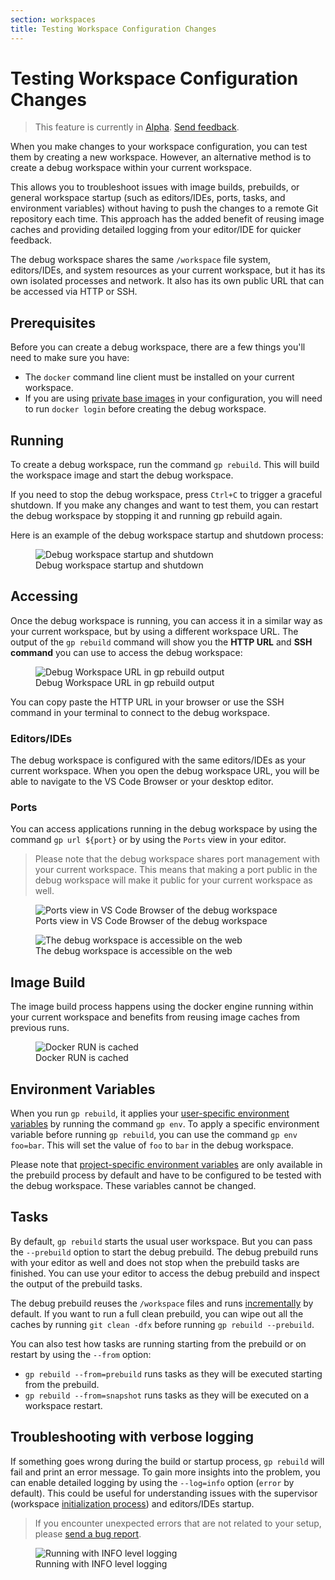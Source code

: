 ```yaml
---
section: workspaces
title: Testing Workspace Configuration Changes
---
```


<script context="module">
  export const prerender = true;
</script>

# Testing Workspace Configuration Changes

> This feature is currently in [Alpha](/docs/help/public-roadmap/release-cycle). [Send feedback](https://github.com/gitpod-io/gitpod/issues/7671).

When you make changes to your workspace configuration, you can test them by creating a new workspace. However, an alternative method is to create a debug workspace within your current workspace.

This allows you to troubleshoot issues with image builds, prebuilds, or general workspace startup (such as editors/IDEs, ports, tasks, and environment variables) without having to push the changes to a remote Git repository each time. This approach has the added benefit of reusing image caches and providing detailed logging from your editor/IDE for quicker feedback.

The debug workspace shares the same `/workspace` file system, editors/IDEs, and system resources as your current workspace, but it has its own isolated processes and network. It also has its own public URL that can be accessed via HTTP or SSH.

## Prerequisites

Before you can create a debug workspace, there are a few things you'll need to make sure you have:

- The `docker` command line client must be installed on your current workspace.
- If you are using [private base images](/docs/configure/workspaces/workspace-image#use-a-private-docker-image) in your configuration, you will need to run `docker login` before creating the debug workspace.

## Running

To create a debug workspace, run the command `gp rebuild`. This will build the workspace image and start the debug workspace.

If you need to stop the debug workspace, press `Ctrl+C` to trigger a graceful shutdown. If you make any changes and want to test them, you can restart the debug workspace by stopping it and running gp rebuild again.

Here is an example of the debug workspace startup and shutdown process:

<figure>
<img class="shadow-medium w-full rounded-xl max-w-3xl mt-x-small" alt="Debug workspace startup and shutdown" src="/images/testing-changes/gp_rebuild.png">
    <figcaption>Debug workspace startup and shutdown</figcaption>
</figure>

## Accessing

Once the debug workspace is running, you can access it in a similar way as your current workspace, but by using a different workspace URL. The output of the `gp rebuild` command will show you the <b>HTTP URL</b> and <b>SSH command</b> you can use to access the debug workspace:

<figure>
<img class="shadow-medium w-full rounded-xl max-w-3xl mt-x-small" alt="Debug Workspace URL in gp rebuild output" src="/images/testing-changes/access_output.png">
    <figcaption>Debug Workspace URL in gp rebuild output</figcaption>
</figure>

You can copy paste the HTTP URL in your browser or use the SSH command in your terminal to connect to the debug workspace.

### Editors/IDEs

The debug workspace is configured with the same editors/IDEs as your current workspace. When you open the debug workspace URL, you will be able to navigate to the VS Code Browser or your desktop editor.

### Ports

You can access applications running in the debug workspace by using
the command `gp url ${port}` or by using the `Ports` view in your editor.

> Please note that the debug workspace shares port management with your current workspace. This means that making a port public in the debug workspace will make it public for your current workspace as well.

<figure>
<img class="shadow-medium w-full rounded-xl max-w-3xl mt-x-small" alt="Ports view in VS Code Browser of the debug workspace" src="/images/testing-changes/debug_port_code.png">
    <figcaption>Ports view in VS Code Browser of the debug workspace</figcaption>
</figure>

<figure>
<img class="shadow-medium w-full rounded-xl max-w-3xl mt-x-small" alt="The debug workspace is accessible on the web" src="/images/testing-changes/debug_port.png">
    <figcaption>The debug workspace is accessible on the web</figcaption>
</figure>

## Image Build

The image build process happens using the docker engine running within your current workspace and benefits from reusing image caches from previous runs.

<figure>
<img class="shadow-medium w-full rounded-xl max-w-3xl mt-x-small" alt="Docker RUN is cached" src="/images/testing-changes/build_cache.png">
    <figcaption>Docker RUN is cached</figcaption>
</figure>

## Environment Variables

When you run `gp rebuild`, it applies your [user-specific environment variables](/docs/configure/projects/environment-variables#user-specific-environment-variables) by running the command `gp env`. To apply a specific environment variable before running `gp rebuild`, you can use the command `gp env foo=bar`. This will set the value of `foo` to `bar` in the debug workspace.

Please note that [project-specific environment variables](/docs/configure/projects/environment-variables#project-specific-environment-variables) are only available in the prebuild process by default and have to be configured to be tested with the debug workspace. These variables cannot be changed.

## Tasks

By default, `gp rebuild` starts the usual user workspace. But you can pass the `--prebuild` option to start the debug prebuild. The debug prebuild runs with your editor as well and does not stop when the prebuild tasks are finished. You can use your editor to access the debug prebuild and inspect the output of the prebuild tasks.

The debug prebuild reuses the `/workspace` files and runs [incrementally](/docs/configure/projects/incremental-prebuilds#incremental-prebuilds) by default. If you want to run a full clean prebuild, you can wipe out all the caches by running `git clean -dfx` before running `gp rebuild --prebuild`.

You can also test how tasks are running starting from the prebuild or on restart by using the `--from` option:

- `gp rebuild --from=prebuild` runs tasks as they will be executed starting from the prebuild.
- `gp rebuild --from=snapshot` runs tasks as they will be executed on a workspace restart.

## Troubleshooting with verbose logging

If something goes wrong during the build or startup process, `gp rebuild` will fail and print an error message. To gain more insights into the problem, you can enable detailed logging by using the `--log=info` option (`error` by default). This could be useful for understanding issues with the supervisor (workspace [initialization process](https://en.wikipedia.org/wiki/Init)) and editors/IDEs startup.

> If you encounter unexpected errors that are not related to your setup, please [send a bug report](https://github.com/gitpod-io/gitpod/issues/new/choose).

<figure>
<img class="shadow-medium w-full rounded-xl max-w-3xl mt-x-small" alt="Running with INFO level logging" src="/images/testing-changes/info_log.png">
    <figcaption>Running with INFO level logging</figcaption>
</figure>
